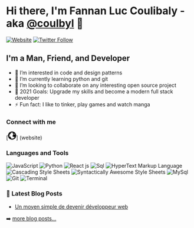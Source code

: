 # Hi there, I'm Fannan Luc Coulibaly - aka [@coulbyl][website] 👋

[![Website](https://shields.io/website?label=special-dev.vercel.app&style=for-the-badge&url=https://special-dev.vercel.app/)](website)
[![Twitter Follow](https://img.shields.io/twitter/follow/fannanluc?color=1DA1F2&logo=twitter&style=for-the-badge)](https://twitter.com/intent/follow?original_referer=https%3A%2F%2Fgithub.com%2Ffannanluc&screen_name=fannanluc)

## I'm a Man, Friend, and Developer

- 👀 I’m interested in code and design patterns
- 🌱 I’m currently learning python and git
- 💞️ I’m looking to collaborate on any interesting open source project
- 🥅 2021 Goals: Upgrade my skills and become a modern full stack developer
- ⚡ Fun fact: I like to tinker, play games and watch manga

### Connect with me
[<img src='https://raw.githubusercontent.com/iconic/open-iconic/master/svg/globe.svg' alt='website' width='22px' />]
(website)

### Languages and Tools

![JavaScript](javascript 'JS')
![Python](python 'Python')
![React js](react 'React js')
![Sql](sql 'SQL')
![HyperText Markup Language](html 'HTML')
![Cascading Style Sheets](css 'CSS')
![Syntactically Awesome Style Sheets](sass 'SASS')
![MySql](mysql 'MySql')
![Git](git 'Git')
![Terminal](terminal 'Terminal')

### 📕 Latest Blog Posts

- [Un moyen simple de devenir développeur web](https://coulby-blog.vercel.app/posts/un-moyen-simple-de-devenir-developpeur-web)

➡️ [more blog posts...](https://coulby-blog.vercel.app/)

[website]: https://special-dev.vercel.app/
[twitter]: https://twitter.com/fannanluc
[instagram]: https://www.instagram.com/fannanluc/?hl=fr
[linkedin]: https://www.linkedin.com/in/fannan-luc-coulibaly-939277179/
[vscode]: https://raw.githubusercontent.com/github/explore/80688e429a7d4ef2fca1e82350fe8e3517d3494d/topics/visual-studio-code/visual-studio-code.png
[html]: https://raw.githubusercontent.com/github/explore/80688e429a7d4ef2fca1e82350fe8e3517d3494d/topics/html/html.png
[css]: https://raw.githubusercontent.com/github/explore/80688e429a7d4ef2fca1e82350fe8e3517d3494d/topics/css/css.png"
[sass]: https://raw.githubusercontent.com/github/explore/80688e429a7d4ef2fca1e82350fe8e3517d3494d/topics/sass/sass.png
[javascript]: https://raw.githubusercontent.com/github/explore/80688e429a7d4ef2fca1e82350fe8e3517d3494d/topics/javascript/javascript.png
[react]: https://raw.githubusercontent.com/github/explore/80688e429a7d4ef2fca1e82350fe8e3517d3494d/topics/react/react.png
[graphql]: https://raw.githubusercontent.com/github/explore/80688e429a7d4ef2fca1e82350fe8e3517d3494d/topics/graphql/graphql.png
[nodejs]: https://raw.githubusercontent.com/github/explore/80688e429a7d4ef2fca1e82350fe8e3517d3494d/topics/nodejs/nodejs.png
[sql]: https://raw.githubusercontent.com/github/explore/80688e429a7d4ef2fca1e82350fe8e3517d3494d/topics/sql/sql.png
[mysql]: https://raw.githubusercontent.com/github/explore/80688e429a7d4ef2fca1e82350fe8e3517d3494d/topics/mysql/mysql.png
[git]: https://raw.githubusercontent.com/github/explore/80688e429a7d4ef2fca1e82350fe8e3517d3494d/topics/git/git.png
[terminal]: https://raw.githubusercontent.com/github/explore/80688e429a7d4ef2fca1e82350fe8e3517d3494d/topics/terminal/terminal.png
[python]: https://raw.githubusercontent.com/github/explore/80688e429a7d4ef2fca1e82350fe8e3517d3494d/topics/python/python.png
